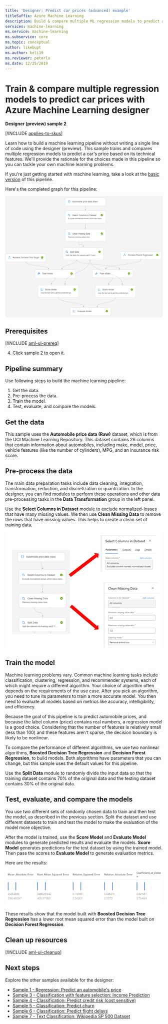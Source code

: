 ```yaml
---
title: 'Designer: Predict car prices (advanced) example'
titleSuffix: Azure Machine Learning
description: Build & compare multiple ML regression models to predict an automobile's price  based on technical features with Azure Machine Learning designer.
services: machine-learning
ms.service: machine-learning
ms.subservice: core
ms.topic: conceptual
author: likebupt
ms.author: keli19
ms.reviewer: peterlu
ms.date: 12/25/2019
---
```

# Train & compare multiple regression models to predict car prices with Azure Machine Learning designer

**Designer (preview) sample 2**

[!INCLUDE [applies-to-skus](../../includes/aml-applies-to-enterprise-sku.md)]

Learn how to build a  machine learning pipeline without writing a single line of code using the designer (preview). This sample trains and compares multiple regression models to predict a car's price based on its technical features. We'll provide the rationale for the choices made in this pipeline so you can tackle your own machine learning problems.

If you're just getting started with machine learning, take a look at the [basic version](how-to-designer-sample-regression-automobile-price-basic.md) of this pipeline.

Here's the completed graph for this pipeline:

[![Graph of the pipeline](./media/how-to-designer-sample-regression-automobile-price-compare-algorithms/graph.png)](./media/how-to-designer-sample-regression-automobile-price-compare-algorithms/graph.png#lightbox)

## Prerequisites

[!INCLUDE [aml-ui-prereq](../../includes/aml-ui-prereq.md)]

4. Click sample 2 to open it. 

## Pipeline summary

Use following steps to build the machine learning pipeline:

1. Get the data.
1. Pre-process the data.
1. Train the model.
1. Test, evaluate, and compare the models.

## Get the data

This sample uses the **Automobile price data (Raw)** dataset, which is from the UCI Machine Learning Repository. This dataset contains 26 columns that contain information about automobiles, including make, model, price, vehicle features (like the number of cylinders), MPG, and an insurance risk score.

## Pre-process the data

The main data preparation tasks include data cleaning, integration, transformation, reduction, and discretization or quantization. In the designer, you can find modules to perform these operations and other data pre-processing tasks in the **Data Transformation** group in the left panel.

Use the **Select Columns in Dataset** module to exclude normalized-losses that have many missing values. We then use **Clean Missing Data** to remove the rows that have missing values. This helps to create a clean set of training data.

![Data pre-processing](./media/how-to-designer-sample-regression-automobile-price-compare-algorithms/data-processing.png)

## Train the model

Machine learning problems vary. Common machine learning tasks include classification, clustering, regression, and recommender systems, each of which might require a different algorithm. Your choice of algorithm often depends on the requirements of the use case. After you pick an algorithm, you need to tune its parameters to train a more accurate model. You then need to evaluate all models based on metrics like accuracy, intelligibility, and efficiency.

Because the goal of this pipeline is to predict automobile prices, and because the label column (price) contains real numbers, a regression model is a good choice. Considering that the number of features is relatively small (less than 100) and these features aren't sparse, the decision boundary is likely to be nonlinear.

To compare the performance of different algorithms, we use two nonlinear algorithms, **Boosted Decision Tree Regression** and **Decision Forest Regression**, to build models. Both algorithms have parameters that you can change, but this sample uses the default values for this pipeline.

Use the **Split Data** module to randomly divide the input data so that the training dataset contains 70% of the original data and the testing dataset contains 30% of the original data.

## Test, evaluate, and compare the models

You use two different sets of randomly chosen data to train and then test the model, as described in the previous section. Split the dataset and use different datasets to train and test the model to make the evaluation of the model more objective.

After the model is trained, use the **Score Model** and **Evaluate Model** modules to generate predicted results and evaluate the models. **Score Model** generates predictions for the test dataset by using the trained model. Then pass the scores to **Evaluate Model** to generate evaluation metrics.



Here are the results:

![Compare the results](./media/how-to-designer-sample-regression-automobile-price-compare-algorithms/result.png)

These results show that the model built with **Boosted Decision Tree Regression** has a lower root mean squared error than the model built on **Decision Forest Regression**.



## Clean up resources

[!INCLUDE [aml-ui-cleanup](../../includes/aml-ui-cleanup.md)]

## Next steps

Explore the other samples available for the designer:

- [Sample 1 - Regression: Predict an automobile's price](how-to-designer-sample-regression-automobile-price-basic.md)
- [Sample 3 - Classification with feature selection: Income Prediction](how-to-designer-sample-classification-predict-income.md)
- [Sample 4 - Classification: Predict credit risk (cost sensitive)](how-to-designer-sample-classification-credit-risk-cost-sensitive.md)
- [Sample 5 - Classification: Predict churn](how-to-designer-sample-classification-churn.md)
- [Sample 6 - Classification: Predict flight delays](how-to-designer-sample-classification-flight-delay.md)
- [Sample 7 - Text Classification: Wikipedia SP 500 Dataset](how-to-designer-sample-text-classification.md)
